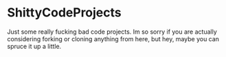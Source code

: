 # ShittyCodeProjects
Just some really fucking bad code projects.
Im so sorry if you are actually considering forking or cloning anything from here, but hey, maybe you can spruce it up a little.
